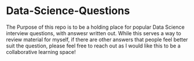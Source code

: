 # Data-Science-Questions

The Purpose of this repo is to be a holding place for popular Data Science interview questions, with answesr written out. While this serves a way to review material for myself, if there are other answers that people feel better suit the question, please feel free to reach out as I would like this to be a collaborative learning space!
